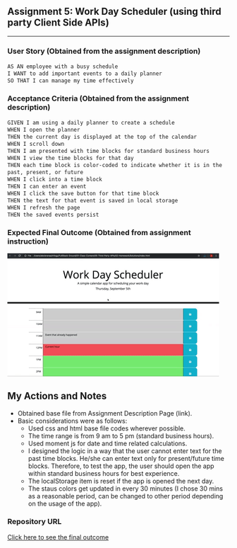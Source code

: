 ## Assignment 5: Work Day Scheduler (using third party Client Side APIs)
---

### User Story (Obtained from the assignment description)

```
AS AN employee with a busy schedule
I WANT to add important events to a daily planner
SO THAT I can manage my time effectively
```

### Acceptance Criteria (Obtained from the assignment description)

```
GIVEN I am using a daily planner to create a schedule
WHEN I open the planner
THEN the current day is displayed at the top of the calendar
WHEN I scroll down
THEN I am presented with time blocks for standard business hours
WHEN I view the time blocks for that day
THEN each time block is color-coded to indicate whether it is in the past, present, or future
WHEN I click into a time block
THEN I can enter an event
WHEN I click the save button for that time block
THEN the text for that event is saved in local storage
WHEN I refresh the page
THEN the saved events persist
```

### Expected Final Outcome (Obtained from assignment instruction)
![Workday scheduler demo](./assets/images/05-third-party-apis-homework-demo.gif)

## My Actions and Notes

* Obtained base file from Assignment Description Page (link).
* Basic considerations were as follows:
    * Used css and html base file codes wherever possible.
    * The time range is from 9 am to 5 pm (standard business hours).
    * Used moment js for date and time related calculations.
    * I designed the logic in a way that the user cannot enter text for the past time blocks. He/she can enter text only for present/future time blocks. Therefore, to test the app, the user should open the app within standard business hours for best experience. 
    * The localStorage item is reset if the app is opened the next day.
    * The staus colors get updated in every 30 minutes (I chose 30 mins as a reasonable period, can be changed to other period depending on the usage of the app).

### Repository URL
[Click here to see the final outcome](https://samiul1988.github.io/assignment5_work_day_scheduler/)